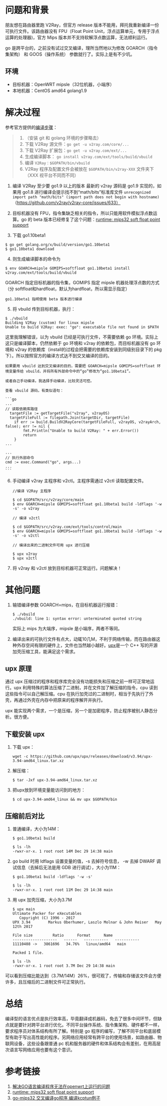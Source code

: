 # 问题和背景
朋友想在路由器里跑 V2Ray，但官方 release 版本不能用，拜托我重新编译一份可执行文件。该路由器没有 FPU（Float Point Unit，浮点运算单元，专用于浮点运算的处理器)，官方 Mips 版本并不支持软解浮点数运算，无法顺利运行。

go 是跨平台的，之前没有试过交叉编译，理所当然地以为修改 GOARCH（指令集架构） 和 GOOS（操作系统） 参数就行了。实际上是有不少坑。

## 环境
- 目标机器：OpenWRT mipsle（32位机器，小端序）
- 本地机器：CentOS amd64 golang1.9

# 解决过程
参考官方提供的[编译步骤](https://www.v2ray.com/eng/intro/compile.html)：

>1. （安装 git 和 golang 环境的步骤略去）
>3. 下载 V2Ray 源文件：`go get -u v2ray.com/core/...`
>4. 下载 V2Ray 扩展包：`go get -u v2ray.com/ext/...`
>5. 生成编译脚本：
`go install v2ray.com/ext/tools/build/vbuild`
>6. 编译 `V2Ray：$GOPATH/bin/vbuild`
>7. V2Ray 程序及配置文件会被放在 `$GOPATH/bin/v2ray-XXX` 文件夹下（XXX 视平台不同而不同）

1. 编译 V2Ray 至少要 go1.9 以上的版本
  最新的 v2ray 源码是 go1.9 实现的，如果用 go1.8 进行编译会提示找不到“math/bits”标准库文件
  `unrecognized import path "math/bits" (import path does not begin with hostname)`
  （https://github.com/v2ray/v2ray-core/issues/633）

2. 目标机器没有 FPU，指令集缺乏相关的指令，所以只能用软件模拟浮点数运算。go 的 beta 版本已经修复了这个问题：[runtime: mips32 soft float point support](https://github.com/golang/go/issues/18162)

3. 下载 go1.10beta1
  ```
  $ go get golang.org/x/build/version/go1.10beta1
  $ go1.10beta1 download
  ```

4. 则生成编译脚本的命令为
  ```
  $ env GOARCH=mipsle GOMIPS=softfloat go1.10beta1 install v2ray.com/ext/tools/build/vbuild
  ```
  GOARCH 指定目标机器的指令集，GOMIPS 指定 mipsle 机器处理浮点数的方式（分 softfloat和hardfloat，默认为hardfloat，所以需显示指定）

    go1.10beta1 指明使用 beta 版本进行编译

5. 将 vbuild 传到目标机器，执行：
  ```
  $ ./vbuild
  Building V2Ray (custom) for linux mipsle
  Unable to build V2Ray: exec: "go": executable file not found in $PATH
  ```
  这里我理解错误，以为 vbuild 已经是可执行文件，不需要依赖 go 环境。实际上这只是编译脚本，仍然依赖于 go 环境和 v2ray 的依赖包，而目标机器没有 go 环境和 v2ray 的依赖库（install的过程会把需要的依赖库安装到同级别目录下的 pkg 下）。所以按照官方的编译方式达不到交叉编译的目的。

    如果要用 vbuild 达到交叉编译的目的，需要把 GOARCH=mipsle GOMIPS=softfloat 环境变量传给 vbuild，并将所有外部命令中的“go”修改为“go1.10beta1”。

    或者自己手动编译。我选择手动编译，比较灵活可控。

    查看 vbuild 源码，有类似语句：

    ```go
    ...
    // 读取依赖库路径
      targetFile := getTargetFile("v2ray", v2rayOS)
      targetFileFull := filepath.Join(targetDir, targetFile)
      	if err := build.BuildV2RayCore(targetFileFull, v2rayOS, v2rayArch, false); err != nil {
      		fmt.Println("Unable to build V2Ray: " + err.Error())
      		return
      	}
    ...

    ...
    // 执行外部命令
    cmd := exec.Command("go", args...)
    ...
    ```

6. 手动编译 v2ray 主程序和 v2ctl。主程序需通过 v2ctl 读取配置文件。

    ```
    //编译 V2Ray 主程序

    $ cd $GOPATH/src/v2ray/core/main
    $ env GOARCH=mipsle GOMIPS=softfloat go1.10beta1 build -ldflags '-w -s' -o v2ray

    // 编译 v2ctl

    $ cd $GOPATH/src/v2ray.com/ext/tools/control/main
    $ env GOARCH=mipsle GOMIPS=softfloat go1.10beta1 build -ldflags '-w -s' -o v2ctl

    // 编译出来的二进制文件可用 upx 进行压缩

    $ upx v2ray
    $ upx v2ctl
    ```

7. 将 v2ray 和 v2ctl 放到目标机器可正常运行。问题解决！

# 其他问题

1. 输错编译参数 GOARCH=mips，在目标机器运行报错：

    ```
    $ ./vbuild
    ./vbuild: line 1: syntax error: unterminated quoted string
    ```

    实际上 mips 为大端序，mipsle 是小端序，两者不等同。

2. 编译出来的可执行文件有点大，动辄10几M，不利于网络传输，而在路由器这种外存空间有限的硬件上，文件也当然越小越好。[upx](https://github.com/upx/upx)是一个 C++ 写的开源加壳压缩工具，能满足这个需求。

## upx 原理
通过 upx 压缩过的程序和程序库完全没有功能损失和压缩之前一样可正常地运行。upx 利用特殊的算法压缩了二进制，并在文件加了解压缩的指令，cpu 读到这些指令可以自己解压缩。cpu 在执行加壳过的二进制时，相当于先执行了外壳，再通过外壳在内存中把原来的程序解开并执行。

upx 能实现两个需求，一个是压缩，另一个是加密程序，防止程序被别人静态分析。很方便。

## 下载安装 upx
1. 下载 upx：

    ```
    wget -c https://github.com/upx/upx/releases/download/v3.94/upx-3.94-amd64_linux.tar.xz
    ```

2. 解压缩：

    ```
    $ tar -Jxf upx-3.94-amd64_linux.tar.xz
    ```

3. 把upx放到环境变量能访问到的地方：

    ```
    $ cd upx-3.94-amd64_linux && mv upx $GOPATH/bin
    ```

## 压缩前后对比

1. 普通编译，大小为14M：

    ```
    $ go1.10beta1 build

    $ ls -lh
    -rwxr-xr-x. 1 root root 14M Dec 29 14:38 main
    ```

2. go build 时用 ldflags 设置变量的值，-s 去掉符号信息， -w 去掉 DWARF 调试信息（去掉后无法是用 GDB 进行调试），大小为11M：

    ```
    $ go1.10beta1 build -ldflags '-w -s'

    $ ls -lh
    -rwxr-xr-x. 1 root root 11M Dec 29 14:38 main
    ```

3. 用 upx 加壳压缩，大小为3.7M

    ```
    $ upx main
    Ultimate Packer for eXecutables
       Copyright (C) 1996 - 2017
    UPX 3.94        Markus Oberhumer, Laszlo Molnar & John Reiser   May 12th 2017

    File size         Ratio      Format      Name
    --------------------   ------   -----------   -----------
    11110408 ->   3861696   34.76%   linux/amd64   main

    Packed 1 file.

    $ ls -lh
    -rwxr-xr-x. 1 root root 3.7M Dec 29 14:38 main

    ```

可以看到压缩比能达到（3.7M/14M）26%，很可观了，传输和存储该文件会方便许多，且压缩后的二进制文件可正常执行。

# 总结
编译型的语言优点是执行效率高，毕竟翻译成机器码，免去了很多中间环节，但缺点就是要针对跨平台进行优化。不同平台操作系统、指令集架构、硬件都不一样，要求程序员对体系结构有所了解。特别是 go 程序的编写，了解不同平台和底层模型有助于写出高性能的程序。另网络应用经常有跨平台的使用场景，如路由器、物联网设备，这些设备跟普通 pc 机和服务器的硬件和体系结构会有差别，在用高层次语言写网络应用也要有这个意识。

# 参考链接
1. [解决GO语言编译程序无法在openwrt上运行的问题](https://stray.love/wen-ti-jie-jue-fang-an/jie-jue-goyu-yan-bian-yi-cheng-xu-wu-fa-zai-openwrtshang-yun-xing-de-wen-ti)
2. [runtime: mips32 soft float point support](https://github.com/golang/go/issues/18162)
3. [go-mips32 交叉编译go程序 编译kcptun例子](https://github.com/xtaci/kcptun/issues/79)
